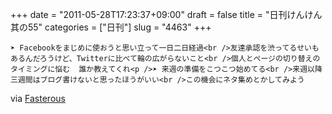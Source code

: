 +++
date = "2011-05-28T17:23:37+09:00"
draft = false
title = "日刊けんけん 其の55"
categories = ["日刊"]
slug = "4463"
+++


    ➤ Facebookをまじめに使おうと思い立って一日二日経過<br />友達承認を渋ってるせいもあるんだろうけど、Twitterに比べて輪の広がらないこと<br />個人とページの切り替えのタイミングに悩む  誰か教えてくれ<p />➤ 来週の準備をこつこつ始めてる<br />来週以降三週間はブログ書けないと思ったほうがいい<br />この機会にネタ集めとかしてみよう

<div class="posterous_quote_citation">via <a href="http://www.lastday.jp/2011/02/28/fasterous">Fasterous</a></div>
  
